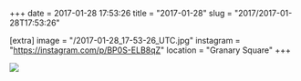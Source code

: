 +++
date = 2017-01-28 17:53:26
title = "2017-01-28"
slug = "2017/2017-01-28T17:53:26"

[extra]
image = "/2017-01-28_17-53-26_UTC.jpg"
instagram = "https://instagram.com/p/BP0S-ELB8qZ"
location = "Granary Square"
+++

<img src="/2017-01-28_17-53-26_UTC.jpg" />
